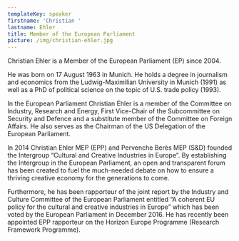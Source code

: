 ```yaml
---
templateKey: speaker
firstname: 'Christian '
lastname: Ehler
title: Member of the European Parliament
picture: /img/christian-ehler.jpg
---
```

Christian Ehler is a Member of the European Parliament (EP) since 2004.

He was born on 17 August 1963 in Munich. He holds a degree in journalism and economics from the Ludwig-Maximilian University in Munich (1991) as well as a PhD of political science on the topic of U.S. trade policy (1993).

In the European Parliament Christian Ehler is a member of the Committee on Industry, Research and Energy, First Vice-Chair of the Subcommittee on Security and Defence and a substitute member of the Committee on Foreign Affairs. He also serves as the Chairman of the US Delegation of the European Parliament.

In 2014 Christian Ehler MEP (EPP) and Pervenche Berès MEP (S&D) founded the Intergroup “Cultural and Creative Industries in Europe”. By establishing the Intergroup in the European Parliament, an open and transparent forum has been created to fuel the much-needed debate on how to ensure a thriving creative economy for the generations to come.

Furthermore, he has been rapporteur of the joint report by the Industry and Culture Committee of the European Parliament entitled “A coherent EU policy for the cultural and creative industries in Europe” which has been voted by the European Parliament in December 2016. He has recently been appointed EPP rapporteur on the Horizon Europe Programme (Research Framework Programme).
